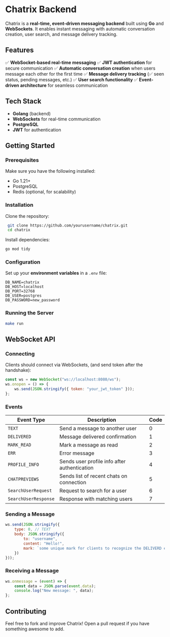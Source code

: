 # Chatrix Backend

Chatrix is a **real-time, event-driven messaging backend** built using **Go** and **WebSockets**. It enables instant messaging with automatic conversation creation, user search, and message delivery tracking.

## Features

✅ **WebSocket-based real-time messaging**
✅ **JWT authentication** for secure communication
✅ **Automatic conversation creation** when users message each other for the first time
✅ **Message delivery tracking** (✅ seen status, pending messages, etc.)
✅ **User search functionality**
✅ **Event-driven architecture** for seamless communication

## Tech Stack

- **Golang** (backend)
- **WebSockets** for real-time communication
- **PostgreSQL** 
- **JWT** for authentication

## Getting Started

### Prerequisites
Make sure you have the following installed:
- Go 1.21+
- PostgreSQL
- Redis (optional, for scalability)

### Installation

Clone the repository:
```sh
 git clone https://github.com/yourusername/chatrix.git
 cd chatrix
```

Install dependencies:
```sh
go mod tidy
```

### Configuration

Set up your **environment variables** in a `.env` file:
```
DB_NAME=chatrix
DB_HOST=localhost
DB_PORT=32768
DB_USER=postgres
DB_PASSWORD=new_password
```

### Running the Server
```sh
make run
```

## WebSocket API

### Connecting
Clients should connect via WebSockets, (and send token after the handshake):
```js
const ws = new WebSocket("ws://localhost:8080/ws");
ws.onopen = () => {
    ws.send(JSON.stringify({ token: "your_jwt_token" }));
};
```

### Events

| Event Type         | Description                                      | Code |
|--------------------|--------------------------------------------------|------|
| `TEXT`            | Send a message to another user                   | 0    |
| `DELIVERED`       | Message delivered confirmation                    | 1    |
| `MARK_READ`       | Mark a message as read                           | 2    |
| `ERR`             | Error message                                    | 3    |
| `PROFILE_INFO`    | Sends user profile info after authentication      | 4    |
| `CHATPREVIEWS`    | Sends list of recent chats on connection          | 5    |
| `SearchUserRequest`  | Request to search for a user                     | 6    |
| `SearchUserResponse` | Response with matching users                    | 7    |

### Sending a Message
```js
ws.send(JSON.stringify({
    type: 0, // TEXT
    body: JSON.stringify({
        to: "username",
        content: "Hello!",
        mark: `some unique mark for clients to recognize the DELIVERD event for this message`
    })
}));
```

### Receiving a Message
```js
ws.onmessage = (event) => {
    const data = JSON.parse(event.data);
    console.log("New message: ", data);
};
```

## Contributing
Feel free to fork and improve Chatrix! Open a pull request if you have something awesome to add.
